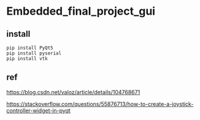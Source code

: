 # Embedded_final_project_gui

## install
    pip install PyQt5
    pip install pyserial
    pip install vtk
## ref
https://blog.csdn.net/valoz/article/details/104768671

https://stackoverflow.com/questions/55876713/how-to-create-a-joystick-controller-widget-in-pyqt